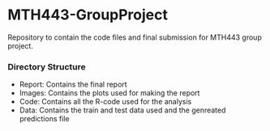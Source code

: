 # MTH443-GroupProject
Repository to contain the code files and final submission for MTH443 group project.


### Directory Structure
- Report: Contains the final report
- Images: Contains the plots used for making the report
- Code: Contains all the R-code used for the analysis
- Data: Contains the train and test data used and the genreated predictions file